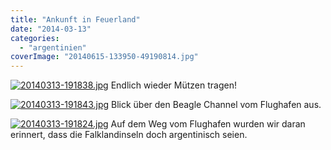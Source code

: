 ```yaml
---
title: "Ankunft in Feuerland"
date: "2014-03-13"
categories: 
  - "argentinien"
coverImage: "20140615-133950-49190814.jpg"
---
```


[![20140313-191838.jpg](images/20140313-191838.jpg)](https://hafenstrand.wordpress.com/wp-content/uploads/2014/03/20140313-191838.jpg) Endlich wieder Mützen tragen!

[![20140313-191843.jpg](images/20140313-191843.jpg)](https://hafenstrand.wordpress.com/wp-content/uploads/2014/03/20140313-191843.jpg) Blick über den Beagle Channel vom Flughafen aus.

[![20140313-191824.jpg](images/20140313-191824.jpg)](https://hafenstrand.wordpress.com/wp-content/uploads/2014/03/20140313-191824.jpg) Auf dem Weg vom Flughafen wurden wir daran erinnert, dass die Falklandinseln doch argentinisch seien.
